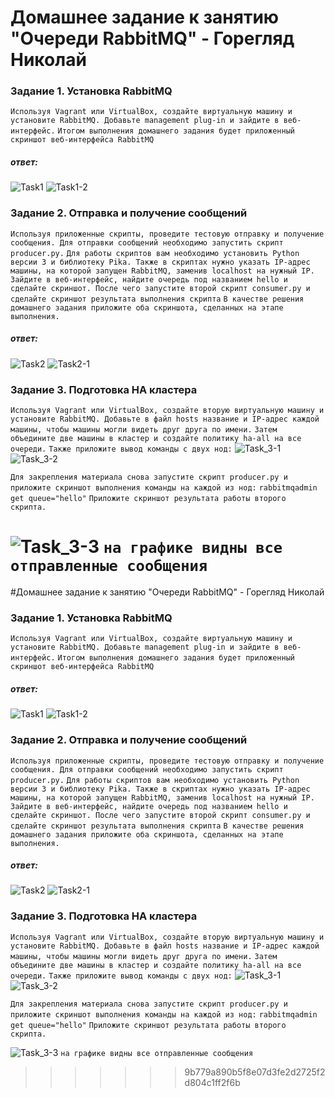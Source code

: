 # Домашнее задание к занятию "Очереди RabbitMQ" - Горегляд Николай

### Задание 1. Установка RabbitMQ

`Используя Vagrant или VirtualBox, создайте виртуальную машину и установите RabbitMQ. Добавьте management plug-in и зайдите в веб-интерфейс.`
`Итогом выполнения домашнего задания будет приложенный скриншот веб-интерфейса RabbitMQ`

##### ответ:
 ![Task1](https://github.com/nick-mp/rabbitMQ/blob/main/img/install_rabbitmq.png)
 ![Task1-2](https://github.com/nick-mp/rabbitMQ/blob/main/img/2_1_add_queues.png)

### Задание 2. Отправка и получение сообщений

`Используя приложенные скрипты, проведите тестовую отправку и получение сообщения. Для отправки сообщений необходимо запустить скрипт producer.py.`
`Для работы скриптов вам необходимо установить Python версии 3 и библиотеку Pika. Также в скриптах нужно указать IP-адрес машины, на которой запущен RabbitMQ, заменив localhost на нужный IP.`
`Зайдите в веб-интерфейс, найдите очередь под названием hello и сделайте скриншот. После чего запустите второй скрипт consumer.py и сделайте скриншот результата выполнения скрипта`
`В качестве решения домашнего задания приложите оба скриншота, сделанных на этапе выполнения.`

##### ответ:
 ![Task2](https://github.com/nick-mp/rabbitMQ/blob/main/img/3_1_start_consumer.png)
 ![Task2-1](https://github.com/nick-mp/rabbitMQ/blob/main/img/3_2_start_Produser.png)

### Задание 3. Подготовка HA кластера

`Используя Vagrant или VirtualBox, создайте вторую виртуальную машину и установите RabbitMQ. Добавьте в файл hosts название и IP-адрес каждой машины, чтобы машины могли видеть друг друга по имени.`
`Затем объедините две машины в кластер и создайте политику ha-all на все очереди.`
`Также приложите вывод команды с двух нод:`
 ![Task_3-1](https://github.com/nick-mp/rabbitMQ/blob/main/img/4_1_rbm1_cluster_status.png)
 ![Task_3-2](https://github.com/nick-mp/rabbitMQ/blob/main/img/4_1_rbm2_cluster_status.png)

`Для закрепления материала снова запустите скрипт producer.py и приложите скриншот выполнения команды на каждой из нод:`
`rabbitmqadmin get queue="hello"`
`Приложите скриншот результата работы второго скрипта.`

 ![Task_3-3](https://github.com/nick-mp/rabbitMQ/blob/main/img/4_2_script.png)
 `на графике видны все отправленные сообщения`
=======
﻿#Домашнее задание к занятию "Очереди RabbitMQ" - Горегляд Николай

### Задание 1. Установка RabbitMQ

`Используя Vagrant или VirtualBox, создайте виртуальную машину и установите RabbitMQ. Добавьте management plug-in и зайдите в веб-интерфейс.`
`Итогом выполнения домашнего задания будет приложенный скриншот веб-интерфейса RabbitMQ`

##### ответ:
 ![Task1](https://github.com/nick-mp/rabbitMQ/blob/main/img/install_rabbitmq.png)
 ![Task1-2](https://github.com/nick-mp/rabbitMQ/blob/main/img/2_1_add_queues.png)

### Задание 2. Отправка и получение сообщений

`Используя приложенные скрипты, проведите тестовую отправку и получение сообщения. Для отправки сообщений необходимо запустить скрипт producer.py.`
`Для работы скриптов вам необходимо установить Python версии 3 и библиотеку Pika. Также в скриптах нужно указать IP-адрес машины, на которой запущен RabbitMQ, заменив localhost на нужный IP.`
`Зайдите в веб-интерфейс, найдите очередь под названием hello и сделайте скриншот. После чего запустите второй скрипт consumer.py и сделайте скриншот результата выполнения скрипта`
`В качестве решения домашнего задания приложите оба скриншота, сделанных на этапе выполнения.`

##### ответ:
 ![Task2](https://github.com/nick-mp/rabbitMQ/blob/main/img/3_1_start_consumer.png)
 ![Task2-1](https://github.com/nick-mp/rabbitMQ/blob/main/img/3_2_start_Produser.png)

### Задание 3. Подготовка HA кластера

`Используя Vagrant или VirtualBox, создайте вторую виртуальную машину и установите RabbitMQ. Добавьте в файл hosts название и IP-адрес каждой машины, чтобы машины могли видеть друг друга по имени.`
`Затем объедините две машины в кластер и создайте политику ha-all на все очереди.`
`Также приложите вывод команды с двух нод:`
 ![Task_3-1](https://github.com/nick-mp/rabbitMQ/blob/main/img/4_1_rbm1_cluster_status.png)
 ![Task_3-2](https://github.com/nick-mp/rabbitMQ/blob/main/img/4_1_rbm2_cluster_status.png)

`Для закрепления материала снова запустите скрипт producer.py и приложите скриншот выполнения команды на каждой из нод:`
`rabbitmqadmin get queue="hello"`
`Приложите скриншот результата работы второго скрипта.`

 ![Task_3-3](https://github.com/nick-mp/rabbitMQ/blob/main/img/4_2_script.png)
 `на графике видны все отправленные сообщения`
>>>>>>> 9b779a890b5f8e07d3fe2d2725f2d804c1ff2f6b
